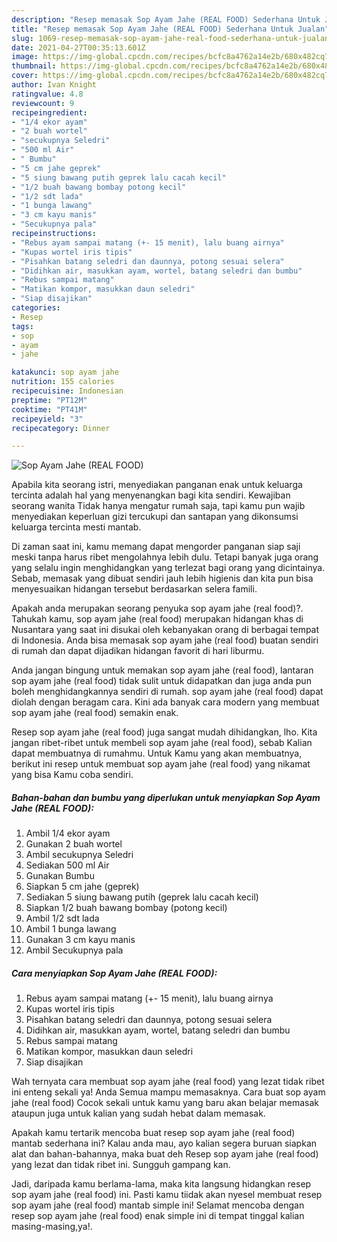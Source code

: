 ```yaml
---
description: "Resep memasak Sop Ayam Jahe (REAL FOOD) Sederhana Untuk Jualan"
title: "Resep memasak Sop Ayam Jahe (REAL FOOD) Sederhana Untuk Jualan"
slug: 1069-resep-memasak-sop-ayam-jahe-real-food-sederhana-untuk-jualan
date: 2021-04-27T00:35:13.601Z
image: https://img-global.cpcdn.com/recipes/bcfc8a4762a14e2b/680x482cq70/sop-ayam-jahe-real-food-foto-resep-utama.jpg
thumbnail: https://img-global.cpcdn.com/recipes/bcfc8a4762a14e2b/680x482cq70/sop-ayam-jahe-real-food-foto-resep-utama.jpg
cover: https://img-global.cpcdn.com/recipes/bcfc8a4762a14e2b/680x482cq70/sop-ayam-jahe-real-food-foto-resep-utama.jpg
author: Ivan Knight
ratingvalue: 4.8
reviewcount: 9
recipeingredient:
- "1/4 ekor ayam"
- "2 buah wortel"
- "secukupnya Seledri"
- "500 ml Air"
- " Bumbu"
- "5 cm jahe geprek"
- "5 siung bawang putih geprek lalu cacah kecil"
- "1/2 buah bawang bombay potong kecil"
- "1/2 sdt lada"
- "1 bunga lawang"
- "3 cm kayu manis"
- "Secukupnya pala"
recipeinstructions:
- "Rebus ayam sampai matang (+- 15 menit), lalu buang airnya"
- "Kupas wortel iris tipis"
- "Pisahkan batang seledri dan daunnya, potong sesuai selera"
- "Didihkan air, masukkan ayam, wortel, batang seledri dan bumbu"
- "Rebus sampai matang"
- "Matikan kompor, masukkan daun seledri"
- "Siap disajikan"
categories:
- Resep
tags:
- sop
- ayam
- jahe

katakunci: sop ayam jahe 
nutrition: 155 calories
recipecuisine: Indonesian
preptime: "PT12M"
cooktime: "PT41M"
recipeyield: "3"
recipecategory: Dinner

---
```



![Sop Ayam Jahe (REAL FOOD)](https://img-global.cpcdn.com/recipes/bcfc8a4762a14e2b/680x482cq70/sop-ayam-jahe-real-food-foto-resep-utama.jpg)

Apabila kita seorang istri, menyediakan panganan enak untuk keluarga tercinta adalah hal yang menyenangkan bagi kita sendiri. Kewajiban seorang  wanita Tidak hanya mengatur rumah saja, tapi kamu pun wajib menyediakan keperluan gizi tercukupi dan santapan yang dikonsumsi keluarga tercinta mesti mantab.

Di zaman  saat ini, kamu memang dapat mengorder panganan siap saji meski tanpa harus ribet mengolahnya lebih dulu. Tetapi banyak juga orang yang selalu ingin menghidangkan yang terlezat bagi orang yang dicintainya. Sebab, memasak yang dibuat sendiri jauh lebih higienis dan kita pun bisa menyesuaikan hidangan tersebut berdasarkan selera famili. 



Apakah anda merupakan seorang penyuka sop ayam jahe (real food)?. Tahukah kamu, sop ayam jahe (real food) merupakan hidangan khas di Nusantara yang saat ini disukai oleh kebanyakan orang di berbagai tempat di Indonesia. Anda bisa memasak sop ayam jahe (real food) buatan sendiri di rumah dan dapat dijadikan hidangan favorit di hari liburmu.

Anda jangan bingung untuk memakan sop ayam jahe (real food), lantaran sop ayam jahe (real food) tidak sulit untuk didapatkan dan juga anda pun boleh menghidangkannya sendiri di rumah. sop ayam jahe (real food) dapat diolah dengan beragam cara. Kini ada banyak cara modern yang membuat sop ayam jahe (real food) semakin enak.

Resep sop ayam jahe (real food) juga sangat mudah dihidangkan, lho. Kita jangan ribet-ribet untuk membeli sop ayam jahe (real food), sebab Kalian dapat membuatnya di rumahmu. Untuk Kamu yang akan membuatnya, berikut ini resep untuk membuat sop ayam jahe (real food) yang nikamat yang bisa Kamu coba sendiri.

<!--inarticleads1-->

##### Bahan-bahan dan bumbu yang diperlukan untuk menyiapkan Sop Ayam Jahe (REAL FOOD):

1. Ambil 1/4 ekor ayam
1. Gunakan 2 buah wortel
1. Ambil secukupnya Seledri
1. Sediakan 500 ml Air
1. Gunakan  Bumbu
1. Siapkan 5 cm jahe (geprek)
1. Sediakan 5 siung bawang putih (geprek lalu cacah kecil)
1. Siapkan 1/2 buah bawang bombay (potong kecil)
1. Ambil 1/2 sdt lada
1. Ambil 1 bunga lawang
1. Gunakan 3 cm kayu manis
1. Ambil Secukupnya pala




<!--inarticleads2-->

##### Cara menyiapkan Sop Ayam Jahe (REAL FOOD):

1. Rebus ayam sampai matang (+- 15 menit), lalu buang airnya
1. Kupas wortel iris tipis
1. Pisahkan batang seledri dan daunnya, potong sesuai selera
1. Didihkan air, masukkan ayam, wortel, batang seledri dan bumbu
1. Rebus sampai matang
1. Matikan kompor, masukkan daun seledri
1. Siap disajikan




Wah ternyata cara membuat sop ayam jahe (real food) yang lezat tidak ribet ini enteng sekali ya! Anda Semua mampu memasaknya. Cara buat sop ayam jahe (real food) Cocok sekali untuk kamu yang baru akan belajar memasak ataupun juga untuk kalian yang sudah hebat dalam memasak.

Apakah kamu tertarik mencoba buat resep sop ayam jahe (real food) mantab sederhana ini? Kalau anda mau, ayo kalian segera buruan siapkan alat dan bahan-bahannya, maka buat deh Resep sop ayam jahe (real food) yang lezat dan tidak ribet ini. Sungguh gampang kan. 

Jadi, daripada kamu berlama-lama, maka kita langsung hidangkan resep sop ayam jahe (real food) ini. Pasti kamu tiidak akan nyesel membuat resep sop ayam jahe (real food) mantab simple ini! Selamat mencoba dengan resep sop ayam jahe (real food) enak simple ini di tempat tinggal kalian masing-masing,ya!.

